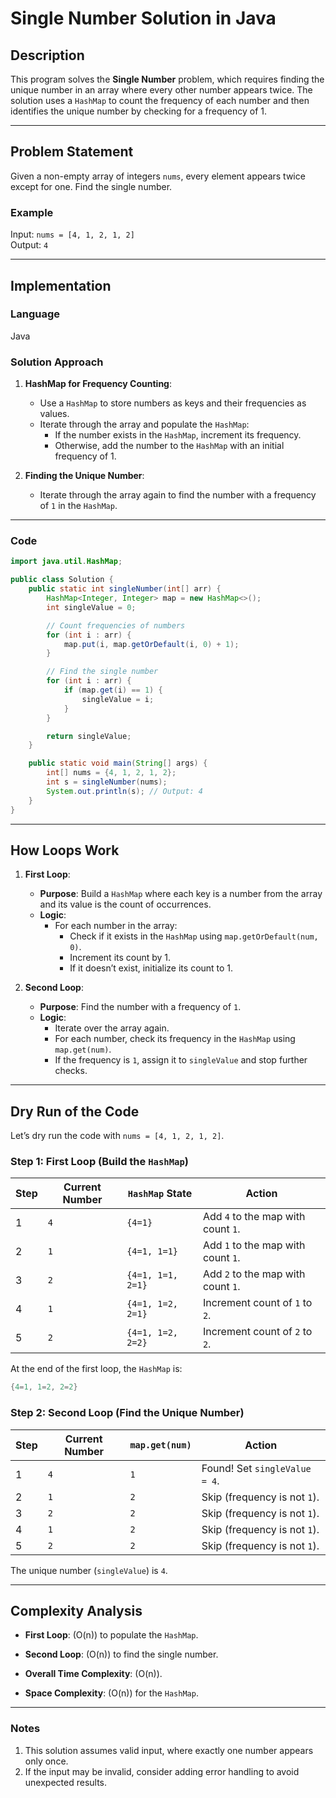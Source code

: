 
# Single Number Solution in Java

## Description

This program solves the **Single Number** problem, which requires finding the unique number in an array where every other number appears twice. The solution uses a `HashMap` to count the frequency of each number and then identifies the unique number by checking for a frequency of 1.

---

## Problem Statement

Given a non-empty array of integers `nums`, every element appears twice except for one. Find the single number.

### Example

Input: `nums = [4, 1, 2, 1, 2]`  
Output: `4`

---

## Implementation

### Language

Java

### Solution Approach

1. **HashMap for Frequency Counting**:
   - Use a `HashMap` to store numbers as keys and their frequencies as values.
   - Iterate through the array and populate the `HashMap`:
     - If the number exists in the `HashMap`, increment its frequency.
     - Otherwise, add the number to the `HashMap` with an initial frequency of 1.

2. **Finding the Unique Number**:
   - Iterate through the array again to find the number with a frequency of `1` in the `HashMap`.

---

### Code

```java
import java.util.HashMap;

public class Solution {
    public static int singleNumber(int[] arr) {
        HashMap<Integer, Integer> map = new HashMap<>();
        int singleValue = 0;

        // Count frequencies of numbers
        for (int i : arr) {
            map.put(i, map.getOrDefault(i, 0) + 1);
        }

        // Find the single number
        for (int i : arr) {
            if (map.get(i) == 1) {
                singleValue = i;
            }
        }

        return singleValue;
    }

    public static void main(String[] args) {
        int[] nums = {4, 1, 2, 1, 2};
        int s = singleNumber(nums);
        System.out.println(s); // Output: 4
    }
}
```

---

## How Loops Work

1. **First Loop**:  
   - **Purpose**: Build a `HashMap` where each key is a number from the array and its value is the count of occurrences.
   - **Logic**:
     - For each number in the array:
       - Check if it exists in the `HashMap` using `map.getOrDefault(num, 0)`.
       - Increment its count by 1.
       - If it doesn’t exist, initialize its count to 1.

2. **Second Loop**:  
   - **Purpose**: Find the number with a frequency of `1`.
   - **Logic**:
     - Iterate over the array again.
     - For each number, check its frequency in the `HashMap` using `map.get(num)`.
     - If the frequency is `1`, assign it to `singleValue` and stop further checks.

---

## Dry Run of the Code

Let’s dry run the code with `nums = [4, 1, 2, 1, 2]`.

### **Step 1: First Loop (Build the `HashMap`)**

| Step | Current Number | `HashMap` State                | Action                                  |
|------|----------------|---------------------------------|-----------------------------------------|
| 1    | `4`            | `{4=1}`                        | Add `4` to the map with count `1`.      |
| 2    | `1`            | `{4=1, 1=1}`                   | Add `1` to the map with count `1`.      |
| 3    | `2`            | `{4=1, 1=1, 2=1}`              | Add `2` to the map with count `1`.      |
| 4    | `1`            | `{4=1, 1=2, 2=1}`              | Increment count of `1` to `2`.          |
| 5    | `2`            | `{4=1, 1=2, 2=2}`              | Increment count of `2` to `2`.          |

At the end of the first loop, the `HashMap` is:
```java
{4=1, 1=2, 2=2}
```

### **Step 2: Second Loop (Find the Unique Number)**

| Step | Current Number | `map.get(num)` | Action                    |
|------|----------------|----------------|---------------------------|
| 1    | `4`            | `1`            | Found! Set `singleValue = 4`. |
| 2    | `1`            | `2`            | Skip (frequency is not `1`). |
| 3    | `2`            | `2`            | Skip (frequency is not `1`). |
| 4    | `1`            | `2`            | Skip (frequency is not `1`). |
| 5    | `2`            | `2`            | Skip (frequency is not `1`). |

The unique number (`singleValue`) is `4`.

---


## Complexity Analysis

- **First Loop**: \(O(n)\) to populate the `HashMap`.
- **Second Loop**: \(O(n)\) to find the single number.
- **Overall Time Complexity**: \(O(n)\).

- **Space Complexity**: \(O(n)\) for the `HashMap`.

---

### Notes

1. This solution assumes valid input, where exactly one number appears only once.
2. If the input may be invalid, consider adding error handling to avoid unexpected results.
